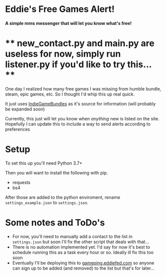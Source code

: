 # Eddie's Free Games Alert!
#### A simple mms messenger that will let you know what's free!

# ** new_contact.py and main.py are useless for now, simply run listener.py if you'd like to try this... **

One day I realized how many free games I was missing from humble bundle, steam, epic games, etc.
So I thought I'd whip this up real quick.

It just uses [IndieGameBundles](https://www.indiegamebundles.com/category/free/ "IndieGameBundles") as it's source for information (will probably be expanded soon)

Currently, this just will let you know when _anything_ new is listed on the site. Hopefully I can update this to include a way to send alerts according to preferences

# Setup
To set this up you'll need Python 3.7+

Then you will want to install the following with pip.
* requests
* bs4

After those are added to the python enviroment, rename `settings_example.json` to `settings.json`.

# Some notes and ToDo's
* For now, you'll need to manually add a contact to the list in `settings.json` but soon I'll fix the other script that deals with that...
* There is no automation implemented yet. I'd say for now it's best to schedule running this as a task every hour or so. Ideally ill fix this too soon
* Eventually I'll be deploying this to [gameping.eddiefed.com](http://gameping.eddiefed.com) so anyone can sign up to be added (and removed) to the list but that's for later...

